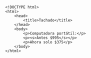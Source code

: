 <code>
&lt;!DOCTYPE html&gt;
&lt;html&gt;
    &lt;head&gt;
        &lt;title&gt;Tachado&lt;/title&gt;
    &lt;/head&gt;
    &lt;body&gt;
        &lt;p&gt;Computadora portátil:&lt;/p&gt;
        &lt;p&gt;&lt;s&gt;Antes $995&lt;/s&gt;&lt;/p&gt;
        &lt;p&gt;Ahora solo $375&lt;/p&gt;
    &lt;/body&gt;
&lt;/html&gt;
</code>